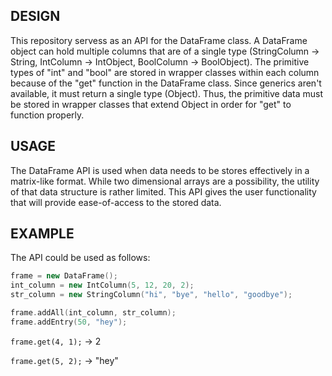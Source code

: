 ## DESIGN

This repository servess as an API for the DataFrame class. A DataFrame object can hold multiple columns that are of a single type (StringColumn -> String, IntColumn -> IntObject, BoolColumn -> BoolObject). The primitive types of "int" and "bool" are stored in wrapper classes within each column because of the "get" function in the DataFrame class. Since generics aren't available, it must return a single type (Object). Thus, the primitive data must be stored in wrapper classes that extend Object in order for "get" to function properly.


## USAGE

The DataFrame API is used when data needs to be stores effectively in a matrix-like format. While two dimensional arrays are a possibility, the utility of that data structure is rather limited. This API gives the user functionality that will provide ease-of-access to the stored data.


## EXAMPLE

The API could be used as follows:

```C++
frame = new DataFrame();
int_column = new IntColumn(5, 12, 20, 2);
str_column = new StringColumn("hi", "bye", "hello", "goodbye");

frame.addAll(int_column, str_column);
frame.addEntry(50, "hey");
```

`frame.get(4, 1);` -> 2

`frame.get(5, 2);` -> "hey"

